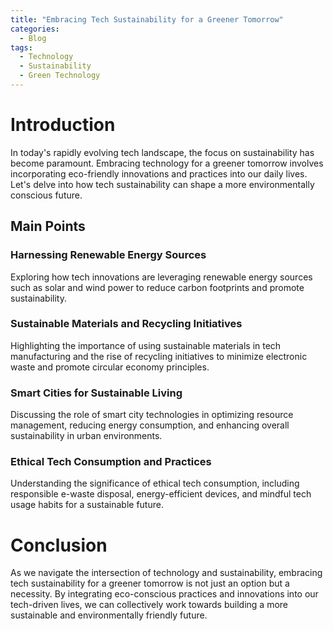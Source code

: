 ```yaml
---
title: "Embracing Tech Sustainability for a Greener Tomorrow"
categories:
  - Blog
tags:
  - Technology
  - Sustainability
  - Green Technology
---
```


# Introduction
In today's rapidly evolving tech landscape, the focus on sustainability has become paramount. Embracing technology for a greener tomorrow involves incorporating eco-friendly innovations and practices into our daily lives. Let's delve into how tech sustainability can shape a more environmentally conscious future.

## Main Points
### Harnessing Renewable Energy Sources
Exploring how tech innovations are leveraging renewable energy sources such as solar and wind power to reduce carbon footprints and promote sustainability.

### Sustainable Materials and Recycling Initiatives
Highlighting the importance of using sustainable materials in tech manufacturing and the rise of recycling initiatives to minimize electronic waste and promote circular economy principles.

### Smart Cities for Sustainable Living
Discussing the role of smart city technologies in optimizing resource management, reducing energy consumption, and enhancing overall sustainability in urban environments.

### Ethical Tech Consumption and Practices
Understanding the significance of ethical tech consumption, including responsible e-waste disposal, energy-efficient devices, and mindful tech usage habits for a sustainable future.

# Conclusion
As we navigate the intersection of technology and sustainability, embracing tech sustainability for a greener tomorrow is not just an option but a necessity. By integrating eco-conscious practices and innovations into our tech-driven lives, we can collectively work towards building a more sustainable and environmentally friendly future.